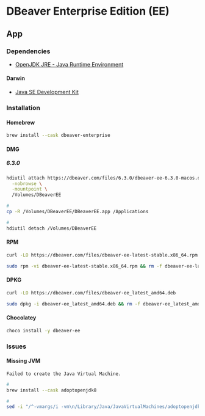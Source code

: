 # DBeaver Enterprise Edition (EE)

## App

### Dependencies

- [OpenJDK JRE - Java Runtime Environment](/openjdk-jre.md)

#### Darwin

- [Java SE Development Kit](https://www.oracle.com/java/technologies/javase/javase-jdk8-downloads.html)

### Installation

#### Homebrew

```sh
brew install --cask dbeaver-enterprise
```

#### DMG

##### 6.3.0

```sh
hdiutil attach https://dbeaver.com/files/6.3.0/dbeaver-ee-6.3.0-macos.dmg \
  -nobrowse \
  -mountpoint \
  /Volumes/DBeaverEE

#
cp -R /Volumes/DBeaverEE/DBeaverEE.app /Applications

#
hdiutil detach /Volumes/DBeaverEE
```

<!--
open /Applications/DBeaverEE.app
-->

#### RPM

```sh
curl -LO https://dbeaver.com/files/dbeaver-ee-latest-stable.x86_64.rpm

sudo rpm -vi dbeaver-ee-latest-stable.x86_64.rpm && rm -f dbeaver-ee-latest-stable.x86_64.rpm
```

#### DPKG

```sh
curl -LO https://dbeaver.com/files/dbeaver-ee_latest_amd64.deb

sudo dpkg -i dbeaver-ee_latest_amd64.deb && rm -f dbeaver-ee_latest_amd64.deb
```

#### Chocolatey

```sh
choco install -y dbeaver-ee
```

### Issues

#### Missing JVM

```log
Failed to create the Java Virtual Machine.
```

```sh
#
brew install --cask adoptopenjdk8

#
sed -i "/^-vmargs/i -vm\n/Library/Java/JavaVirtualMachines/adoptopenjdk-8.jdk/Contents/Home/bin" /Applications/DBeaverEE.app/Contents/Eclipse/dbeaver.ini
```
